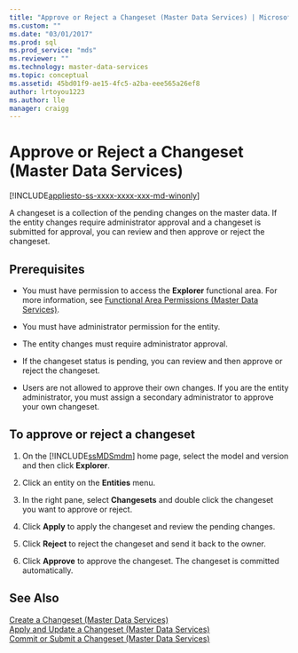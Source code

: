 ```yaml
---
title: "Approve or Reject a Changeset (Master Data Services) | Microsoft Docs"
ms.custom: ""
ms.date: "03/01/2017"
ms.prod: sql
ms.prod_service: "mds"
ms.reviewer: ""
ms.technology: master-data-services
ms.topic: conceptual
ms.assetid: 45bd01f9-ae15-4fc5-a2ba-eee565a26ef8
author: lrtoyou1223
ms.author: lle
manager: craigg
---
```

# Approve or Reject a Changeset (Master Data Services)

[!INCLUDE[appliesto-ss-xxxx-xxxx-xxx-md-winonly](../includes/appliesto-ss-xxxx-xxxx-xxx-md-winonly.md)]

  A changeset is a collection of the pending changes on the master data. If the entity changes require administrator approval and a changeset is submitted for approval, you can review and then approve or reject the changeset.  
  
## Prerequisites  
  
-   You must have permission to access the **Explorer** functional area. For more information, see [Functional Area Permissions &#40;Master Data Services&#41;](../master-data-services/functional-area-permissions-master-data-services.md).  
  
-   You must have administrator permission for the entity.  
  
-   The entity changes must require administrator approval.  
  
-   If the changeset status is pending, you can review and then approve or reject the changeset.  
  
-   Users are not allowed to approve their own changes. If you are the entity administrator, you must assign a secondary administrator to approve your own changeset.  
  
## To approve or reject a changeset  
  
1.  On the [!INCLUDE[ssMDSmdm](../includes/ssmdsmdm-md.md)] home page, select the model and version and then click **Explorer**.  
  
2.  Click an entity on the **Entities** menu.  
  
3.  In the right pane, select **Changesets** and double click the changeset you want to approve or reject.  
  
4.  Click **Apply** to apply the changeset and review the pending changes.  
  
5.  Click **Reject** to reject the changeset and send it back to the owner.  
  
6.  Click **Approve** to approve the changeset. The changeset is committed automatically.  
  
## See Also  
 [Create a Changeset &#40;Master Data Services&#41;](../master-data-services/create-a-changeset-master-data-services.md)   
 [Apply and Update a Changeset &#40;Master Data Services&#41;](../master-data-services/apply-and-update-a-changeset-master-data-services.md)   
 [Commit or Submit a Changeset &#40;Master Data Services&#41;](../master-data-services/commit-or-submit-a-changeset-master-data-services.md)  
  
  
